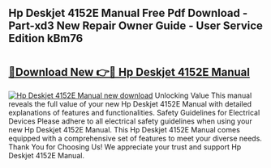 ## Hp Deskjet 4152E Manual Free Pdf Download - Part-xd3 New Repair Owner Guide - User Service Edition kBm76

# <h2><a href="http://bc43542.oget.top/?id=Hp+Deskjet+4152E+Manual">🔗Download New 👉🔴 Hp Deskjet 4152E Manual</a></h2>

[![Hp Deskjet 4152E Manual new download](https://i.imgur.com/5g1atiW.png)](http://bc43542.oget.top/?id=Hp+Deskjet+4152E+Manual)
Unlocking Value This manual reveals the full value of your new Hp Deskjet 4152E Manual with detailed explanations of features and functionalities. Safety Guidelines for Electrical Devices Please adhere to all electrical safety guidelines when using your new Hp Deskjet 4152E Manual. This Hp Deskjet 4152E Manual comes equipped with a comprehensive set of features to meet your diverse needs. Thank You for Choosing Us! We appreciate your trust and support Hp Deskjet 4152E Manual.
